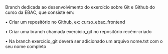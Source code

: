 Branch dedicada ao desenvolvimento do exercício sobre Git e Github do curso da EBAC, que consiste em:

• Criar um repositório no Github, ex: curso_ebac_frontend

• Criar uma branch chamada exercicio_git no repositório recém-criado

• Na branch exercício_git deverá ser adicionado um arquivo nome.txt com o seu nome completo
